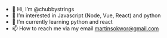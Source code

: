 - 👋 Hi, I’m @chubbystrings
- 👀 I’m interested in Javascript (Node, Vue, React) and python
- 🌱 I’m currently learning python and react
- 📫 How to reach me via my email martinsokwor@gmail.com

<!---
chubbystrings/chubbystrings is a ✨ special ✨ repository because its `README.md` (this file) appears on your GitHub profile.
You can click the Preview link to take a look at your changes.
--->
